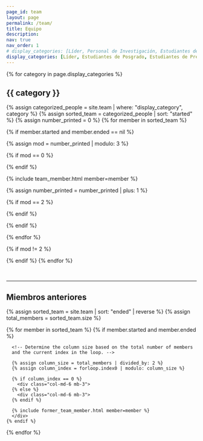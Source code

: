 ```yaml
---
page_id: team
layout: page
permalink: /team/
title: Equipo
description: 
nav: true
nav_order: 1
# display_categories: [Líder, Personal de Investigación, Estudiantes de Posgrado, Estudiantes de Pregrado]
display_categories: [Líder, Estudiantes de Posgrado, Estudiantes de Pregrado]
---
```


<div class="team">
{% for category in page.display_categories %}
  <h2 class="category">{{ category }}</h2>
{% assign categorized_people = site.team | where: "display_category", category %}
{% assign sorted_team = categorized_people | sort: "started" %}
{% assign number_printed = 0 %}
{% for member in sorted_team %}

{% if member.started and member.ended == nil %}

{% assign mod = number_printed | modulo: 3 %}

{% if mod == 0 %}
<div class="row" style="margin-bottom: 10px;">
{% endif %}

{% include team_member.html member=member %}

{% assign number_printed = number_printed | plus: 1 %}

{% if mod == 2 %}
</div>
{% endif %}

{% endif %}

{% endfor %}


{% if mod != 2 %}
</div>
{% endif %}
{% endfor %}
</div>
<p>&nbsp;</p>

--- 

## **Miembros anteriores**

<div class="row">
  {% assign sorted_team = site.team | sort: "ended" | reverse %}
  {% assign total_members = sorted_team.size %}
  
  {% for member in sorted_team %}
    {% if member.started and member.ended %}
      
      <!-- Determine the column size based on the total number of members
      and the current index in the loop. -->
      
      {% assign column_size = total_members | divided_by: 2 %}
      {% assign column_index = forloop.index0 | modulo: column_size %}
      
      {% if column_index == 0 %}
        <div class="col-md-6 mb-3">
      {% else %}
        <div class="col-md-6 mb-3">
      {% endif %}
      
      {% include former_team_member.html member=member %}
      </div>
    {% endif %}
  {% endfor %}
</div>


